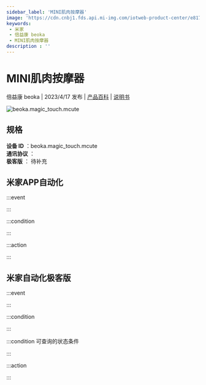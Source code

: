 ```yaml
---
sidebar_label: 'MINI肌肉按摩器'
image: 'https://cdn.cnbj1.fds.api.mi-img.com/iotweb-product-center/e8177370c94c386043f1b7e194d6a33c_1680075832236.png?GalaxyAccessKeyId=AKVGLQWBOVIRQ3XLEW&Expires=9223372036854775807&Signature=HVVkkSGKT70WU5SZ8KokGiCUCFg='
keywords: 
 - 米家
 - 倍益康 beoka
 - MINI肌肉按摩器
description : ''
---
```

# MINI肌肉按摩器

倍益康 beoka | 2023/4/17 发布 | [产品百科](https://home.mi.com/webapp/content/baike/product/index.html?model=beoka.magic_touch.mcute/) | [说明书](https://home.mi.com/views/introduction.html?model=beoka.magic_touch.mcute&region=cn)

![beoka.magic_touch.mcute](https://cdn.cnbj1.fds.api.mi-img.com/iotweb-product-center/e8177370c94c386043f1b7e194d6a33c_1680075832236.png?GalaxyAccessKeyId=AKVGLQWBOVIRQ3XLEW&Expires=9223372036854775807&Signature=HVVkkSGKT70WU5SZ8KokGiCUCFg=)

## 规格  
> 
**设备 ID** ：beoka.magic_touch.mcute  
**通讯协议** ：  
**极客版**  ： 待补充 


## 米家APP自动化  

:::event  

:::

:::condition  

:::

:::action   

:::

## 米家自动化极客版  

:::event  

:::

:::condition  

:::

:::condition 可查询的状态条件  

:::

:::action  

:::

        
